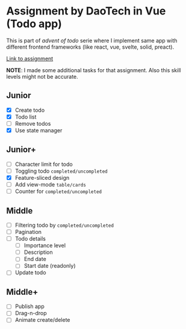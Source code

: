# Assignment by DaoTech in Vue (Todo app)

This is part of _advent of todo_ serie where I implement same app with different frontend frameworks (like react, vue, svelte, solid, preact).

[Link to assignment](https://drive.google.com/file/d/17i3HWkCW8OdvmczEcE2p3q-ljU-2sAWz/view)

**NOTE**: I made some additional tasks for that assignment. Also this skill levels might not be accurate.

## Junior

- [x] Create todo
- [x] Todo list
- [ ] Remove todos
- [x] Use state manager

## Junior+

- [ ] Character limit for todo
- [ ] Toggling todo `completed/uncompleted`
- [x] Feature-sliced design
- [ ] Add view-mode `table/cards`
- [ ] Counter for `completed/uncompleted`

## Middle

- [ ] Filtering todo by `completed/uncompleted`
- [ ] Pagination
- [ ] Todo details
  - [ ] Importance level
  - [ ] Description
  - [ ] End date
  - [ ] Start date (readonly)
- [ ] Update todo

## Middle+

- [ ] Publish app
- [ ] Drag-n-drop
- [ ] Animate create/delete
